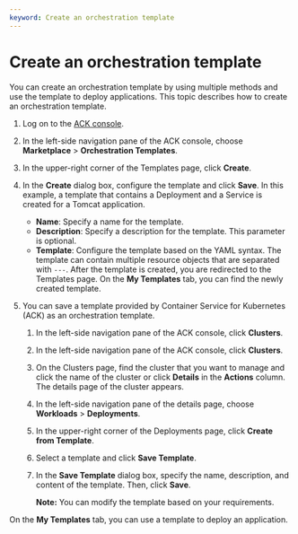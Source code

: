 ```yaml
---
keyword: Create an orchestration template
---
```


# Create an orchestration template

You can create an orchestration template by using multiple methods and use the template to deploy applications. This topic describes how to create an orchestration template.

1.  Log on to the [ACK console](https://cs.console.aliyun.com).

2.  In the left-side navigation pane of the ACK console, choose **Marketplace** \> **Orchestration Templates**.

3.  In the upper-right corner of the Templates page, click **Create**.

4.  In the **Create** dialog box, configure the template and click **Save**. In this example, a template that contains a Deployment and a Service is created for a Tomcat application.

    -   **Name**: Specify a name for the template.
    -   **Description**: Specify a description for the template. This parameter is optional.
    -   **Template**: Configure the template based on the YAML syntax. The template can contain multiple resource objects that are separated with `---`.
    After the template is created, you are redirected to the Templates page. On the **My Templates** tab, you can find the newly created template.

5.  You can save a template provided by Container Service for Kubernetes \(ACK\) as an orchestration template.

    1.  In the left-side navigation pane of the ACK console, click **Clusters**.

    2.  In the left-side navigation pane of the ACK console, click **Clusters**.

    3.  On the Clusters page, find the cluster that you want to manage and click the name of the cluster or click **Details** in the **Actions** column. The details page of the cluster appears.

    4.  In the left-side navigation pane of the details page, choose **Workloads** \> **Deployments**.

    5.  In the upper-right corner of the Deployments page, click **Create from Template**.

    6.  Select a template and click **Save Template**.

    7.  In the **Save Template** dialog box, specify the name, description, and content of the template. Then, click **Save**.

        **Note:** You can modify the template based on your requirements.


On the **My Templates** tab, you can use a template to deploy an application.

